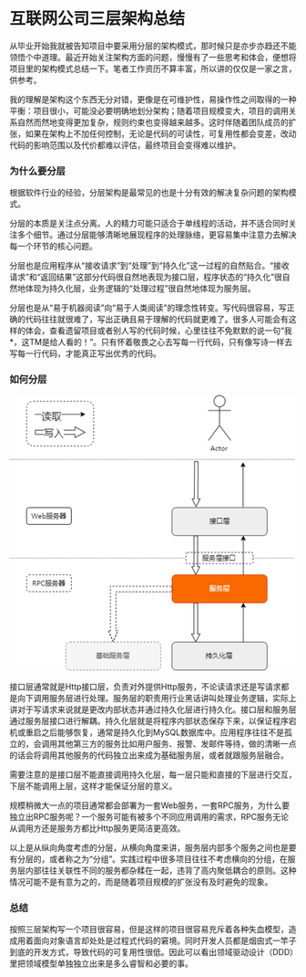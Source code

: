# 互联网公司三层架构总结

从毕业开始我就被告知项目中要采用分层的架构模式，那时候只是亦步亦趋还不能领悟个中道理。最近开始关注架构方面的问题，慢慢有了一些思考和体会，便想将项目里的架构模式总结一下。笔者工作资历不算丰富，所以讲的仅仅是一家之言，供参考。

我的理解是架构这个东西无分对错，更像是在可维护性，易操作性之间取得的一种平衡：项目很小，可能没必要明确地划分架构；随着项目规模变大，项目的调用关系自然而然地变得更加复杂，规则约束也变得越来越多。这时伴随着团队成员的扩张，如果在架构上不加任何控制，无论是代码的可读性，可复用性都会变差，改动代码的影响范围以及代价都难以评估，最终项目会变得难以维护。

### 为什么要分层

根据软件行业的经验，分层架构是最常见的也是十分有效的解决复杂问题的架构模式。

分层的本质是关注点分离。人的精力可能只适合于单线程的活动，并不适合同时关注多个细节。通过分层能够清晰地展现程序的处理脉络，更容易集中注意力去解决每一个环节的核心问题。

分层也是应用程序从“接收请求”到“处理”到“持久化”这一过程的自然贴合。“接收请求”和“返回结果”这部分代码很自然地表现为接口层，程序状态的“持久化”很自然地体现为持久化层，业务逻辑的“处理过程”很自然地体现为服务层。

分层也是从“易于机器阅读”向“易于人类阅读”的理念性转变。写代码很容易，写正确的代码往往就很难了，写出正确且易于理解的代码就更难了。很多人可能会有这样的体会，查看遗留项目或者别人写的代码时候，心里往往不免默默的说一句“我*，这TM是给人看的！”。只有怀着敬畏之心去写每一行代码，只有像写诗一样去写每一行代码，才能真正写出优秀的代码。

### 如何分层

![three_layer](assets/three_layer.png)

接口层通常就是Http接口层，负责对外提供Http服务，不论读请求还是写请求都是向下调用服务层进行处理。服务层的职责用行业黑话讲叫处理业务逻辑，实际上讲对于写请求来说就是更改内部状态并通过持久化层进行持久化。接口层和服务层通过服务层接口进行解耦。持久化层就是将程序内部状态保存下来，以保证程序宕机或重启之后能够恢复，通常是持久化到MySQL数据库中。应用程序往往不是孤立的，会调用其他第三方的服务比如用户服务、报警、发邮件等待，做的清晰一点的话会将调用其他服务的代码独立出来成为基础服务层，或者就跟服务层融合。

需要注意的是接口层不能直接调用持久化层，每一层只能和直接的下层进行交互，下层不能调用上层，这样才能保证分层的意义。

规模稍微大一点的项目通常都会部署为一套Web服务，一套RPC服务，为什么要独立出RPC服务呢？一个服务可能有被多个不同应用调用的需求，RPC服务无论从调用方还是服务方都比Http服务更简洁更高效。

以上是从纵向角度考虑的分层，从横向角度来讲，服务层内部多个服务之间也是要有分层的，或者称之为“分组”。实践过程中很多项目往往不考虑横向的分组，在服务层内部往往关联性不同的服务都杂糅在一起，违背了高内聚低耦合的原则。这种情况可能不是有意为之的，而是随着项目规模的扩张没有及时避免的现象。

### 总结

按照三层架构写一个项目很容易，但是这样的项目很容易充斥着各种失血模型，造成用着面向对象语言却处处是过程式代码的窘境。同时开发人员都是烟囱式一竿子到底的开发方式，导致代码的可复用性很低。因此可以看出领域驱动设计（DDD）里把领域模型单独独立出来是多么睿智和必要的事。